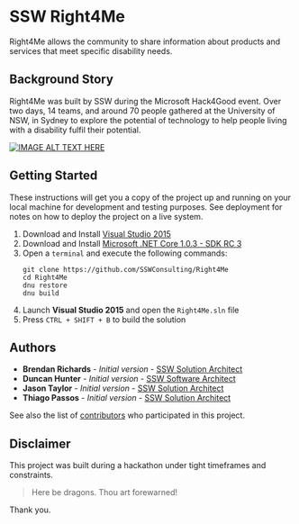 # SSW Right4Me

Right4Me allows the community to share information about products and services that meet specific disability needs. 

## Background Story
Right4Me was built by SSW during the Microsoft Hack4Good event. Over two days, 14 teams, 
and around 70 people gathered at the University of NSW, in Sydney to explore the potential
of technology to help people living with a disability fulfil their potential.


[![IMAGE ALT TEXT HERE](https://img.youtube.com/vi/6B7SywxEiMk/0.jpg)](https://www.youtube.com/watch?v=6B7SywxEiMk)

## Getting Started

These instructions will get you a copy of the project up and running on your local machine for development and testing purposes. See deployment for notes on how to deploy the project on a live system.

1. Download and Install [Visual Studio 2015](https://www.visualstudio.com/downloads/)
2. Download and Install [Microsoft .NET Core 1.0.3 - SDK RC 3](https://github.com/dotnet/core/blob/master/release-notes/rc3-download.md)
3. Open a `terminal` and execute the following commands:
    ```
    git clone https://github.com/SSWConsulting/Right4Me
    cd Right4Me
    dnu restore
    dnu build
    ```
4. Launch **Visual Studio 2015** and open the `Right4Me.sln` file
5. Press `CTRL + SHIFT + B` to build the solution


## Authors

* **Brendan Richards** - *Initial version* - [SSW Solution Architect](https://sharepoint.ssw.com.au/AboutUs/Employees/Pages/Brendan.aspx)
* **Duncan Hunter** - *Initial version* - [SSW Software Architect](https://sharepoint.ssw.com.au/AboutUs/Employees/Pages/DuncanHunter.aspx)
* **Jason Taylor** - *Initial version* - [SSW Solution Architect](https://sharepoint.ssw.com.au/AboutUs/Employees/Pages/JasonTaylor.aspx)
* **Thiago Passos** - *Initial version* - [SSW Solution Architect](https://sharepoint.ssw.com.au/AboutUs/Employees/Pages/Thiago.aspx)

See also the list of [contributors](https://github.com/your/project/contributors) who participated in this project.

## Disclaimer
This project was built during a hackathon under tight timeframes and constraints.

> Here be dragons. Thou art forewarned!

Thank you.